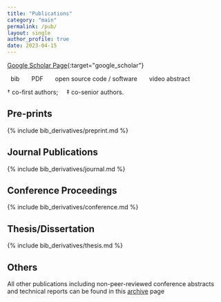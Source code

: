 ```yaml
---
title: "Publications"
category: "main"
permalink: /pub/
layout: single
author_profile: true
date: 2023-04-15
---
```


<i class="ai ai-google-scholar-square"></i> [Google Scholar Page](https://scholar.google.com/citations?hl=en&user=wSnmjaoAAAAJ){:target="google_scholar"}

<i class="fa fa-quote-right"></i> &nbsp; bib &nbsp;&nbsp;&nbsp; <i class="fa fa-file-pdf-o"></i> &nbsp; PDF &nbsp;&nbsp;&nbsp; <i class="fa fa-code"></i> &nbsp; open source code / software &nbsp;&nbsp;&nbsp; <i class="fa fa-video-camera"></i> &nbsp; video abstract

<span style="font-size:1em;">&dagger; co-first authors; &nbsp;&nbsp;&nbsp; &Dagger; co-senior authors.</span>

## Pre-prints

{% include bib_derivatives/preprint.md %}

## Journal Publications

{% include bib_derivatives/journal.md %}

## Conference Proceedings

{% include bib_derivatives/conference.md %}

## Thesis/Dissertation

{% include bib_derivatives/thesis.md %}

## Others

All other publications including non-peer-reviewed conference abstracts and technical reports can be found in this [archive](/pub_archive) page
